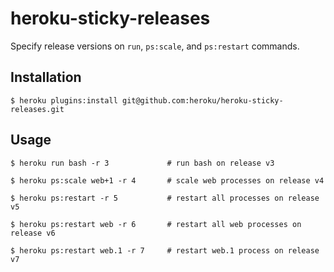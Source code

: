 # heroku-sticky-releases

Specify release versions on `run`, `ps:scale`, and `ps:restart` commands.

## Installation

```
$ heroku plugins:install git@github.com:heroku/heroku-sticky-releases.git
```

## Usage

```
$ heroku run bash -r 3             # run bash on release v3

$ heroku ps:scale web+1 -r 4       # scale web processes on release v4

$ heroku ps:restart -r 5           # restart all processes on release v5

$ heroku ps:restart web -r 6       # restart all web processes on release v6

$ heroku ps:restart web.1 -r 7     # restart web.1 process on release v7
```